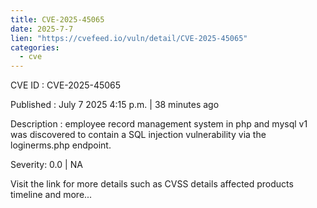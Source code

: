 ```yaml
--- 
title: CVE-2025-45065
date: 2025-7-7
lien: "https://cvefeed.io/vuln/detail/CVE-2025-45065"
categories:
  - cve
---
```


CVE ID : CVE-2025-45065

Published :  July 7
2025
4:15 p.m. | 38 minutes ago

Description : employee record management system in php and mysql v1 was discovered to contain a SQL injection vulnerability via the loginerms.php endpoint.

Severity: 0.0 | NA

Visit the link for more details
such as CVSS details
affected products
timeline
and more...
